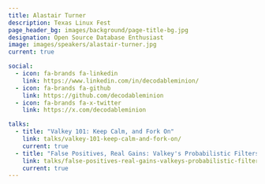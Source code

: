 ```yaml
---
title: Alastair Turner
description: Texas Linux Fest
page_header_bg: images/background/page-title-bg.jpg
designation: Open Source Database Enthusiast
image: images/speakers/alastair-turner.jpg
current: true

social:
  - icon: fa-brands fa-linkedin
    link: https://www.linkedin.com/in/decodableminion/
  - icon: fa-brands fa-github
    link: https://github.com/decodableminion
  - icon: fa-brands fa-x-twitter
    link: https://x.com/decodableminion

talks:
  - title: "Valkey 101: Keep Calm, and Fork On"
    link: talks/valkey-101-keep-calm-and-fork-on/
    current: true
  - title: "False Positives, Real Gains: Valkey's Probabilistic Filters"
    link: talks/false-positives-real-gains-valkeys-probabilistic-filters/
    current: true
---
```


